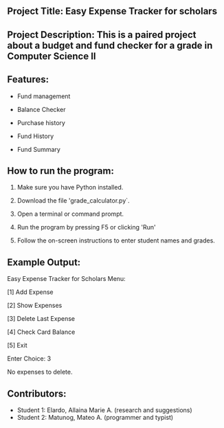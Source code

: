## Project Title: Easy Expense Tracker for scholars

## Project Description: This is a paired project about a budget and fund checker for a grade in Computer Science II

## Features:
- Fund management

- Balance Checker

- Purchase history

- Fund History

- Fund Summary

## How to run the program:
1. Make sure you have Python installed.

2. Download the file 'grade_calculator.py`.

3. Open a terminal or command prompt.

4. Run the program by pressing F5 or clicking 'Run'

5. Follow the on-screen instructions to enter student names and grades.

## Example Output:
Easy Expense Tracker for Scholars
Menu:

[1] Add Expense

[2] Show Expenses

[3] Delete Last Expense

[4] Check Card Balance

[5] Exit

Enter Choice: 3

No expenses to delete.

## Contributors:
- Student 1: Elardo, Allaina Marie A. (research and suggestions)
- Student 2: Matunog, Mateo A. (programmer and typist)
